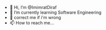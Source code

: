 - 👋 Hi, I’m @ImimratDiraf
- 🌱 I’m currently learning Software Engineering
- 💞️ correct me if i'm wrong
- 📫 How to reach me...

<!---
ImimratDiraf/ImimratDiraf is a ✨ special ✨ repository because its `README.md` (this file) appears on your GitHub profile.
You can click the Preview link to take a look at your changes.
--->
